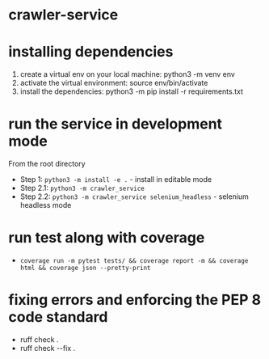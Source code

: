 # crawler-service

# installing dependencies
  1. create a virtual env on your local machine: python3 -m venv env
  2. activate the virtual environment: source env/bin/activate
  3. install the dependencies: python3 -m pip install -r requirements.txt

# run the service in development mode
  From the root directory
  - Step 1: `python3 -m install -e .` - install in editable mode
  - Step 2.1: `python3 -m crawler_service`
  - Step 2.2: `python3 -m crawler_service selenium_headless` - selenium headless mode

# run test along with coverage
  - `coverage run -m pytest tests/ && coverage report -m && coverage html && coverage json --pretty-print`

# fixing errors and enforcing the PEP 8 code standard
  - ruff check .
  - ruff check --fix .

